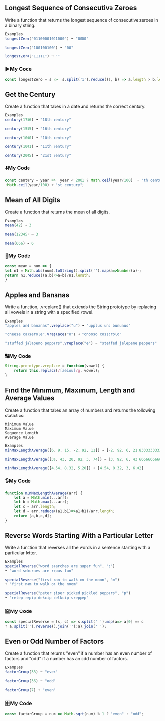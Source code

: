 ## Longest Sequence of Consecutive Zeroes
Write a function that returns the longest sequence of consecutive zeroes in a binary string.
```js
Examples
longestZero("01100001011000") ➞ "0000"

longestZero("100100100") ➞ "00"

longestZero("11111") ➞ ""
```
### :arrow_forward:My Code
```js
const longestZero = s =>  s.split('1').reduce((a, b) => a.length > b.length ? a : b);
```

## Get the Century
Create a function that takes in a date and returns the correct century.
```js
Examples
century(1756) ➞ "18th century"

century(1555) ➞ "16th century"

century(1000) ➞ "10th century"

century(1001) ➞ "11th century"

century(2005) ➞ "21st century"
```
### :arrow_down:My Code
```js
const century = year =>  year < 2001 ? Math.ceil(year/100)  + "th century"
:Math.ceil(year/100) + "st century";
```

## Mean of All Digits
Create a function that returns the mean of all digits.
```js
Examples
mean(42) ➞ 3

mean(12345) ➞ 3

mean(666) ➞ 6
```
### :1234:My Code
```js
const mean = num => {
let n1 = Math.abs(num).toString().split('').map(a=>Number(a));
return n1.reduce((a,b)=>a+b)/n1.length;
}
```

## Apples and Bananas
Write a function, .vreplace() that extends the String prototype by replacing all vowels in a string with a specified vowel.
```js
Examples
"apples and bananas".vreplace("u") ➞ "upplus und bununus"

"cheese casserole".vreplace("o") ➞ "chooso cossorolo"

"stuffed jalapeno poppers".vreplace("e") ➞ "steffed jelepene peppers"
```
### :capital_abcd:My Code
```js
String.prototype.vreplace = function(vowel) {
	return this.replace(/[aeiou]/g, vowel);
}
```

## Find the Minimum, Maximum, Length and Average Values
Create a function that takes an array of numbers and returns the following statistics:
```
Minimum Value
Maximum Value
Sequence Length
Average Value
```
```js
Examples
minMaxLengthAverage([6, 9, 15, -2, 92, 11]) ➞ [-2, 92, 6, 21.833333333333332]

minMaxLengthAverage([30, 43, 20, 92, 3, 74]) ➞ [3, 92, 6, 43.666666666666664]

minMaxLengthAverage([4.54, 8.32, 5.20]) ➞ [4.54, 8.32, 3, 6.02]
```
### :arrows_clockwise:My Code
```js
function minMaxLengthAverage(arr) {
	let a = Math.min(...arr);
	let b = Math.max(...arr);
	let c = arr.length;
	let d = arr.reduce((a1,b1)=>a1+b1)/arr.length;
	return [a,b,c,d];
}
```

## Reverse Words Starting With a Particular Letter
Write a function that reverses all the words in a sentence starting with a particular letter.
```js
Examples
specialReverse("word searches are super fun", "s")
➞ "word sehcraes are repus fun"

specialReverse("first man to walk on the moon", "m")
➞ "first nam to walk on the noom"

specialReverse("peter piper picked pickled peppers", "p")
➞ "retep repip dekcip delkcip sreppep"
```

### :u7a7a:My Code
```js
const specialReverse = (s, c) => s.split(' ').map(a=> a[0] == c
? a.split('').reverse().join(''):a).join(' ');
```

## Even or Odd Number of Factors
Create a function that returns "even" if a number has an even number of factors and "odd" if a number has an odd number of factors.
```js
Examples
factorGroup(33) ➞ "even"

factorGroup(36) ➞ "odd"

factorGroup(7) ➞ "even"
```
### :u7533:My Code
```js
const factorGroup = num => Math.sqrt(num) % 1 ? "even" : "odd";
```

